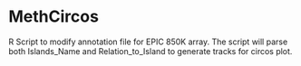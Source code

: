 # MethCircos
R Script to modify annotation file for EPIC 850K array.
The script will parse both Islands_Name and Relation_to_Island to generate tracks for circos plot.
